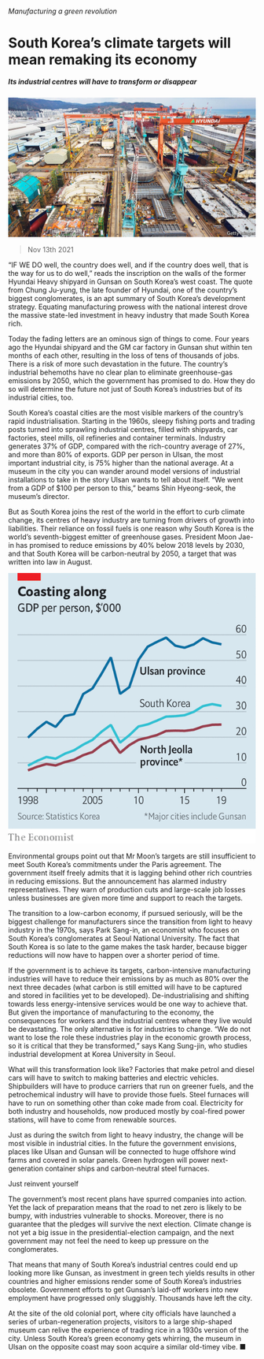 ###### Manufacturing a green revolution

# South Korea’s climate targets will mean remaking its economy 

##### Its industrial centres will have to transform or disappear 

![image](images/20211113_asp006.jpg) 

> Nov 13th 2021 

“IF WE DO well, the country does well, and if the country does well, that is the way for us to do well,” reads the inscription on the walls of the former Hyundai Heavy shipyard in Gunsan on South Korea’s west coast. The quote from Chung Ju-yung, the late founder of Hyundai, one of the country’s biggest conglomerates, is an apt summary of South Korea’s development strategy. Equating manufacturing prowess with the national interest drove the massive state-led investment in heavy industry that made South Korea rich.

Today the fading letters are an ominous sign of things to come. Four years ago the Hyundai shipyard and the GM car factory in Gunsan shut within ten months of each other, resulting in the loss of tens of thousands of jobs. There is a risk of more such devastation in the future. The country’s industrial behemoths have no clear plan to eliminate greenhouse-gas emissions by 2050, which the government has promised to do. How they do so will determine the future not just of South Korea’s industries but of its industrial cities, too.


South Korea’s coastal cities are the most visible markers of the country’s rapid industrialisation. Starting in the 1960s, sleepy fishing ports and trading posts turned into sprawling industrial centres, filled with shipyards, car factories, steel mills, oil refineries and container terminals. Industry generates 37% of GDP, compared with the rich-country average of 27%, and more than 80% of exports. GDP per person in Ulsan, the most important industrial city, is 75% higher than the national average. At a museum in the city you can wander around model versions of industrial installations to take in the story Ulsan wants to tell about itself. “We went from a GDP of $100 per person to this,” beams Shin Hyeong-seok, the museum’s director.

But as South Korea joins the rest of the world in the effort to curb climate change, its centres of heavy industry are turning from drivers of growth into liabilities. Their reliance on fossil fuels is one reason why South Korea is the world’s seventh-biggest emitter of greenhouse gases. President Moon Jae-in has promised to reduce emissions by 40% below 2018 levels by 2030, and that South Korea will be carbon-neutral by 2050, a target that was written into law in August.

![image](images/20211113_asc142.png) 


Environmental groups point out that Mr Moon’s targets are still insufficient to meet South Korea’s commitments under the Paris agreement. The government itself freely admits that it is lagging behind other rich countries in reducing emissions. But the announcement has alarmed industry representatives. They warn of production cuts and large-scale job losses unless businesses are given more time and support to reach the targets.

The transition to a low-carbon economy, if pursued seriously, will be the biggest challenge for manufacturers since the transition from light to heavy industry in the 1970s, says Park Sang-in, an economist who focuses on South Korea’s conglomerates at Seoul National University. The fact that South Korea is so late to the game makes the task harder, because bigger reductions will now have to happen over a shorter period of time.

If the government is to achieve its targets, carbon-intensive manufacturing industries will have to reduce their emissions by as much as 80% over the next three decades (what carbon is still emitted will have to be captured and stored in facilities yet to be developed). De-industrialising and shifting towards less energy-intensive services would be one way to achieve that. But given the importance of manufacturing to the economy, the consequences for workers and the industrial centres where they live would be devastating. The only alternative is for industries to change. “We do not want to lose the role these industries play in the economic growth process, so it is critical that they be transformed,” says Kang Sung-jin, who studies industrial development at Korea University in Seoul.

What will this transformation look like? Factories that make petrol and diesel cars will have to switch to making batteries and electric vehicles. Shipbuilders will have to produce carriers that run on greener fuels, and the petrochemical industry will have to provide those fuels. Steel furnaces will have to run on something other than coke made from coal. Electricity for both industry and households, now produced mostly by coal-fired power stations, will have to come from renewable sources.

Just as during the switch from light to heavy industry, the change will be most visible in industrial cities. In the future the government envisions, places like Ulsan and Gunsan will be connected to huge offshore wind farms and covered in solar panels. Green hydrogen will power next-generation container ships and carbon-neutral steel furnaces.

Just reinvent yourself

The government’s most recent plans have spurred companies into action. Yet the lack of preparation means that the road to net zero is likely to be bumpy, with industries vulnerable to shocks. Moreover, there is no guarantee that the pledges will survive the next election. Climate change is not yet a big issue in the presidential-election campaign, and the next government may not feel the need to keep up pressure on the conglomerates.

That means that many of South Korea’s industrial centres could end up looking more like Gunsan, as investment in green tech yields results in other countries and higher emissions render some of South Korea’s industries obsolete. Government efforts to get Gunsan’s laid-off workers into new employment have progressed only sluggishly. Thousands have left the city.

At the site of the old colonial port, where city officials have launched a series of urban-regeneration projects, visitors to a large ship-shaped museum can relive the experience of trading rice in a 1930s version of the city. Unless South Korea’s green economy gets whirring, the museum in Ulsan on the opposite coast may soon acquire a similar old-timey vibe. ■

